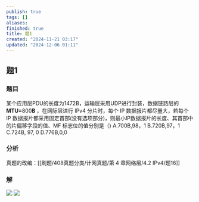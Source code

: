 ```yaml
---
publish: true
tags: []
aliases: 
finished: true
title: 题1
created: "2024-11-21 03:17"
updated: "2024-12-06 01:11"
---
```

## 题1
### 题目
某个应用层PDU的长度为1472B，运输层采用UDP进行封装，数据链路层的 $\mathrm{\mathbf{MTU=}}800\mathrm{\mathbf{B}}$ ，在网际层进行 IPv4 分片时，每个 IP 数据报片都尽量大，若每个 IP 数据报片都采用固定首部(没有选项部分)，则最小IP数据报片的长度、其首部中的片偏移字段的值、MF 标志位的值分别是（)
A.700B,98，1
B.720B,97，1
C.724B, 97, 0
D.776B,0,0
### 分析
真题的改编：[[刷题/408真题分类/计网真题/第 4 章网络层/4.2 IPv4/题16]]
### 解
![](https://img.hwenyi.live/202411241050325.webp)
![](https://img.hwenyi.live/202411241050366.webp)
